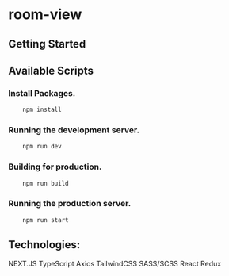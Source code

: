 # room-view


## Getting Started



## Available Scripts

### Install Packages.

```bash
    npm install
```

### Running the development server.

```bash
    npm run dev
```

### Building for production.

```bash
    npm run build
```

### Running the production server.

```bash
    npm run start
```

## Technologies:

NEXT.JS
TypeScript
Axios
TailwindCSS
SASS/SCSS
React Redux
